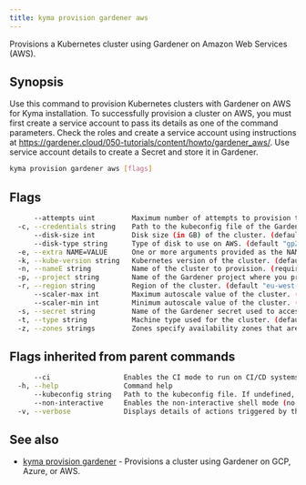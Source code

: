 ```yaml
---
title: kyma provision gardener aws
---
```


Provisions a Kubernetes cluster using Gardener on Amazon Web Services (AWS).

## Synopsis

Use this command to provision Kubernetes clusters with Gardener on AWS for Kyma installation. 
To successfully provision a cluster on AWS, you must first create a service account to pass its details as one of the command parameters. 
Check the roles and create a service account using instructions at https://gardener.cloud/050-tutorials/content/howto/gardener_aws/.
Use service account details to create a Secret and store it in Gardener.

```bash
kyma provision gardener aws [flags]
```

## Flags

```bash
      --attempts uint         Maximum number of attempts to provision the cluster. (default 3)
  -c, --credentials string    Path to the kubeconfig file of the Gardener service account for AWS. (required)
      --disk-size int         Disk size (in GB) of the cluster. (default 50)
      --disk-type string      Type of disk to use on AWS. (default "gp2")
  -e, --extra NAME=VALUE      One or more arguments provided as the NAME=VALUE key-value pairs to configure additional cluster settings. You can use this flag multiple times or enter the key-value pairs as a comma-separated list.
  -k, --kube-version string   Kubernetes version of the cluster. (default "1.20")
  -n, --nameE string          Name of the cluster to provision. (required)
  -p, --project string        Name of the Gardener project where you provision the cluster. (required)
  -r, --region string         Region of the cluster. (default "eu-west-3")
      --scaler-max int        Maximum autoscale value of the cluster. (default 3)
      --scaler-min int        Minimum autoscale value of the cluster. (default 2)
  -s, --secret string         Name of the Gardener secret used to access AWS. (required)
  -t, --type string           Machine type used for the cluster. (default "m5.xlarge")
  -z, --zones strings         Zones specify availability zones that are used to evenly distribute the worker pool. eg. --zones="europe-west3-a,europe-west3-b" (default [eu-west-3a])
```

## Flags inherited from parent commands

```bash
      --ci                  Enables the CI mode to run on CI/CD systems. It avoids any user interaction (such as no dialog prompts) and ensures that logs are formatted properly in log files (such as no spinners for CLI steps).
  -h, --help                Command help
      --kubeconfig string   Path to the kubeconfig file. If undefined, Kyma CLI uses the KUBECONFIG environment variable, or falls back "/$HOME/.kube/config".
      --non-interactive     Enables the non-interactive shell mode (no colorized output, no spinner)
  -v, --verbose             Displays details of actions triggered by the command.
```

## See also

* [kyma provision gardener](#kyma-provision-gardener-kyma-provision-gardener)	 - Provisions a cluster using Gardener on GCP, Azure, or AWS.

